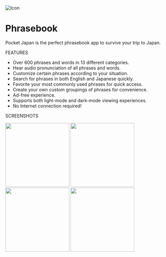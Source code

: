![Icon](https://github.com/ErrorDefault/Phrasebook/assets/36209276/321d1636-be22-4be6-beff-101c3917a324)
# Phrasebook
Pocket Japan is the perfect phrasebook app to survive your trip to Japan.

FEATURES

- Over 600 phrases and words in 13 different categories.
- Hear audio pronunciation of all phrases and words.
- Customize certain phrases according to your situation.
- Search for phrases in both English and Japanese quickly.
- Favorite your most commonly used phrases for quick access.
- Create your own custom groupings of phrases for convenience.
- Ad-free experience.
- Supports both light-mode and dark-mode viewing experiences.
- No Internet connection required!

SCREENSHOTS

<img src="https://github.com/ErrorDefault/Phrasebook/assets/36209276/ef7def4b-f8b7-45d4-bd6f-52e7bea0c506" width = "200"/>
<img src="https://github.com/ErrorDefault/Phrasebook/assets/36209276/11fe041f-4b70-4f9b-895e-7453f1adcdcd" width = "200"/>
<img src="https://github.com/ErrorDefault/Phrasebook/assets/36209276/1fa3b2cc-0b2b-45f1-9441-d426d6709ba4" width = "200"/>
<img src="https://github.com/ErrorDefault/Phrasebook/assets/36209276/27921785-2870-4344-a544-296391b77f67" width = "200"/>

